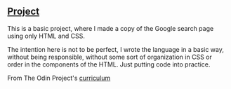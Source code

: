 [Project](https://diluxa.github.io/google-homepage/)
----------

This is a basic project, where I made a copy of the Google search page using only HTML and CSS.

The intention here is not to be perfect, I wrote the language in a basic way, without being responsible, without some sort of organization in CSS or order in the components of the HTML. Just putting code into practice.

From The Odin Project's [curriculum](http://www.theodinproject.com/courses/web-development-101/lessons/html-css)
